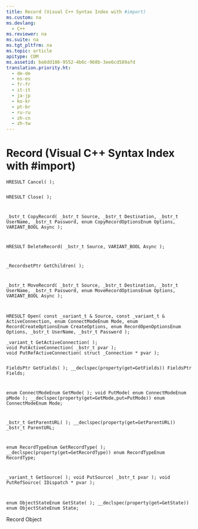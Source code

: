 ```yaml
---
title: Record (Visual C++ Syntax Index with #import)
ms.custom: na
ms.devlang: 
  - C++
ms.reviewer: na
ms.suite: na
ms.tgt_pltfrm: na
ms.topic: article
apitype: COM
ms.assetid: ba6dd186-9552-4b6c-960b-3ee6cd589afd
translation.priority.ht: 
  - de-de
  - es-es
  - fr-fr
  - it-it
  - ja-jp
  - ko-kr
  - pt-br
  - ru-ru
  - zh-cn
  - zh-tw
---
```

# Record (Visual C++ Syntax Index with #import)
<?xml version="1.0" encoding="utf-8"?>
<developerReferenceWithoutSyntaxDocument xmlns="http://ddue.schemas.microsoft.com/authoring/2003/5" xmlns:xlink="http://www.w3.org/1999/xlink" xmlns:xsi="http://www.w3.org/2001/XMLSchema-instance" xsi:schemaLocation="http://ddue.schemas.microsoft.com/authoring/2003/5 http://dduestorage.blob.core.windows.net/ddueschema/developer.xsd">
  <introduction />
  <section>
    <title>Methods</title>
    <content>
      <code>HRESULT Cancel( );

HRESULT Close( );

_bstr_t CopyRecord( _bstr_t Source, _bstr_t Destination,
    _bstr_t     UserName, _bstr_t Password, enum CopyRecordOptionsEnum
    Options,     VARIANT_BOOL Async );

HRESULT DeleteRecord( _bstr_t Source, VARIANT_BOOL Async );

_RecordsetPtr GetChildren( );

_bstr_t MoveRecord( _bstr_t Source, _bstr_t Destination,
    _bstr_t     UserName, _bstr_t Password, enum MoveRecordOptionsEnum
    Options,     VARIANT_BOOL Async );

HRESULT Open( const _variant_t &amp; Source, const _variant_t
&amp;     ActiveConnection, enum ConnectModeEnum Mode, enum
    RecordCreateOptionsEnum CreateOptions, enum RecordOpenOptionsEnum
    Options, _bstr_t UserName, _bstr_t Password );</code>
    </content>
  </section>
  <section>
    <title>Properties</title>
    <content>
      <code>_variant_t GetActiveConnection( );
void PutActiveConnection( _bstr_t pvar );
void PutRefActiveConnection( struct _Connection * pvar );

FieldsPtr GetFields( );
__declspec(property(get=GetFields)) FieldsPtr Fields;

enum ConnectModeEnum GetMode( );
void PutMode( enum ConnectModeEnum pMode );
__declspec(property(get=GetMode,put=PutMode)) enum ConnectModeEnum Mode;

_bstr_t GetParentURL( );
__declspec(property(get=GetParentURL)) _bstr_t ParentURL;

enum RecordTypeEnum GetRecordType( );
__declspec(property(get=GetRecordType)) enum RecordTypeEnum
    RecordType;

_variant_t GetSource( );
void PutSource( _bstr_t pvar );
void PutRefSource( IDispatch * pvar );

enum ObjectStateEnum GetState( );
__declspec(property(get=GetState)) enum ObjectStateEnum State;</code>
    </content>
  </section>
  <relatedTopics>
<link xlink:href="db83ed2c-a8e3-460c-8682-64667e4d5d01">Record Object</link>
</relatedTopics>
</developerReferenceWithoutSyntaxDocument>